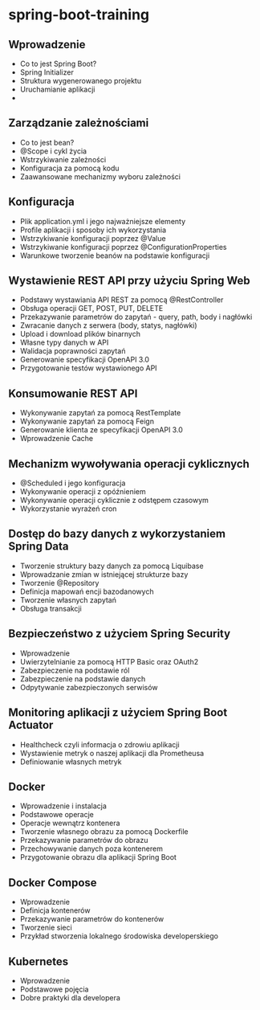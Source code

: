 # spring-boot-training

## Wprowadzenie
- Co to jest Spring Boot?
- Spring Initializer
- Struktura wygenerowanego projektu
- Uruchamianie aplikacji
- 
## Zarządzanie zależnościami
- Co to jest bean?
- @Scope i cykl życia
- Wstrzykiwanie zależności
- Konfiguracja za pomocą kodu
- Zaawansowane mechanizmy wyboru zależności
 
## Konfiguracja
- Plik application.yml i jego najważniejsze elementy
- Profile aplikacji i sposoby ich wykorzystania
- Wstrzykiwanie konfiguracji poprzez @Value
- Wstrzykiwanie konfiguracji poprzez @ConfigurationProperties
- Warunkowe tworzenie beanów na podstawie konfiguracji
 
## Wystawienie REST API przy użyciu Spring Web
- Podstawy wystawiania API REST za pomocą @RestController
- Obsługa operacji GET, POST, PUT, DELETE
- Przekazywanie parametrów do zapytań - query, path, body i nagłówki
- Zwracanie danych z serwera (body, statys, nagłówki)
- Upload i download plików binarnych
- Własne typy danych w API
- Walidacja poprawności zapytań
- Generowanie specyfikacji OpenAPI 3.0
- Przygotowanie testów wystawionego API

## Konsumowanie REST API
- Wykonywanie zapytań za pomocą RestTemplate
- Wykonywanie zapytań za pomocą Feign
- Generowanie klienta ze specyfikacji OpenAPI 3.0
- Wprowadzenie Cache

## Mechanizm wywoływania operacji cyklicznych
- @Scheduled i jego konfiguracja
- Wykonywanie operacji z opóźnieniem
- Wykonywanie operacji cyklicznie z odstępem czasowym
- Wykorzystanie wyrażeń cron

## Dostęp do bazy danych z wykorzystaniem Spring Data
- Tworzenie struktury bazy danych za pomocą Liquibase
- Wprowadzanie zmian w istniejącej strukturze bazy
- Tworzenie @Repository
- Definicja mapowań encji bazodanowych
- Tworzenie własnych zapytań
- Obsługa transakcji

## Bezpieczeństwo z użyciem Spring Security
- Wprowadzenie
- Uwierzytelnianie za pomocą HTTP Basic oraz OAuth2
- Zabezpieczenie na podstawie ról
- Zabezpieczenie na podstawie danych
- Odpytywanie zabezpieczonych serwisów

## Monitoring aplikacji z użyciem Spring Boot Actuator
- Healthcheck czyli informacja o zdrowiu aplikacji
- Wystawienie metryk o naszej aplikacji dla Prometheusa
- Definiowanie własnych metryk

## Docker
- Wprowadzenie i instalacja
- Podstawowe operacje
- Operacje wewnątrz kontenera
- Tworzenie własnego obrazu za pomocą Dockerfile
- Przekazywanie parametrów do obrazu
- Przechowywanie danych poza kontenerem
- Przygotowanie obrazu dla aplikacji Spring Boot

## Docker Compose
- Wprowadzenie
- Definicja kontenerów
- Przekazywanie parametrów do kontenerów
- Tworzenie sieci
- Przykład stworzenia lokalnego środowiska developerskiego

## Kubernetes
- Wprowadzenie
- Podstawowe pojęcia
- Dobre praktyki dla developera
